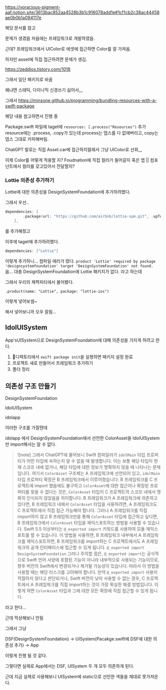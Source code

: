 https://voracious-pigment-aaf.notion.site/3613bac852aa4528b3b1c916078add1e#1cf1cb2c38ac44458ae0b0b1a094117e

해당 문서를 참고

문제가 생겼음 처음에는 프레임워크로 개발하였음.

근데? 프레임워크에서 UIColor로 에셋에 접근하면 Color를 잘 가져옴.

하지만 asset에 직접 접근하려면 문제가 생김.

https://zeddios.tistory.com/1018

그래서 일단 패키지로 바꿈

왜냐면 스태틱, 다이나믹 신경쓰기 싫어서,,,

그래서
https://minsone.github.io/programming/bundling-resources-with-a-swift-package

해당 내용 참고하면서 진행 중

Package.swift
파일에 taget에 `resources: [.process("Resources")` 추가
resource에는 .process, .copy가 있는데 process는 뎁스를 다 없애버리고, copy는 뎁스 그대로 카피해버림.

ChatGPT 말로는 직접 Asset.car에 접근하지말래서 그냥 UIColor로 선회,,,

이제 Color를 어떻게 적용할 지? Foudnation에 직접 컬러가 들어갈지 혹은 앱 || 컴포넌트에서 컬러를 갖고있어서 전달할지?

### Lottie 의존성 추가하기
Lottie에 대한 의존성을 DesignSystemFoundation에 추가하려했다.

그래서 우선..
```swift
dependencies: [
        .package(url: "https://github.com/airbnb/lottie-spm.git", .upToNextMajor(from: "4.4.0"))
    ],
```

를 추가해줬고

이후에 taget에 추가하려했다.
```swift
dependencies: ["Lottie"]
```
이렇게 추가하니... 컴파일 에러가 떴다.
`product 'Lottie' required by package 'designsystemfoundation' target 'DesignSystemFoundation' not found.`
음... 대충 DesignSystemFoundation에 Lottie 패키지가 없다. 라고 하는데

그래서 우리의 채찍피티에서 물어봤다.

`.product(name: "Lottie", package: "lottie-ios")`

이렇게 넣어보셈~

해서 넣어보니까 오우 잘됨...

## IdolUISystem
App'sUISystem으로 DesignSystemFoundation에 대해 의존성을 가지게 하려고 한다.

1. 디렉토리에서 `swift package init`을 실행하면 패키지 설정 완료
2. 프로젝트 새로 만들어서 프레임워크 추가하기
3. 폴더 정리

## 의존성 구조 만들기
DesignSystemFoundation

IdolUISystem

idolapp

이러한 구조를 가질텐데

idolapp 에서 DesignSystemFoundation에서 선언한 ColorAsset을 IdolUISystem만 import해서는 알 수 없다.

> ![note] 그래서 ChatGPT에 물어보니 
Swift 컴파일러가 `idolMain` 타입 프로퍼티가 어떤 타입에 속하는지 알 수 없을 때 발생합니다. 이는 보통 해당 타입이 현재 스코프 내에 없거나, 해당 타입에 대한 정보가 명확하지 않을 때 나타나는 문제입니다.
여기서 `ColorAsset` 구조체는 A 프레임워크에 선언되어 있고, `idolMain` 타입 프로퍼티 확장은 B 프레임워크에서 이루어졌습니다. B 프레임워크를 C 프로젝트에 import 했음에도 불구하고 `ColorAsset`에 대한 접근이나 확장된 프로퍼티를 찾을 수 없다는 것은, `ColorAsset` 타입이 C 프로젝트의 스코프 내에서 명확히 인식되지 않았음을 의미합니다.
B 프레임워크가 A 프레임워크에 의존하고 있다면, B 프레임워크 내에서 `ColorAsset` 타입을 사용하려면, A 프레임워크도 C 프로젝트에서 직접 접근 가능해야 합니다. 그러나 A 프레임워크를 직접 import하지 않고 B 프레임워크만을 통해 `ColorAsset` 타입에 접근하고 싶다면, B 프레임워크에서 `ColorAsset` 타입을 재익스포트하는 방법을 사용할 수 있습니다.
Swift 5.5 이상부터는 `@_exported import` 키워드를 사용하여 모듈 재익스포트를 할 수 있습니다. 이 방법을 사용하면, B 프레임워크 내부에서 A 프레임워크를 재익스포트하면, B 프레임워크를 import하는 C 프로젝트에서도 A 프레임워크의 공개 인터페이스에 접근할 수 있게 됩니다.
`@_exported import DesignSystemFoundation`
그러나 주의할 점은, `@_exported import`는 공식적으로 Swift 언어 사양에 포함된 기능이 아니라 내부적으로 사용되는 기능이므로, 향후 버전의 Swift에서 변경되거나 제거될 가능성이 있습니다. 따라서 이 방법을 사용할 때는 해당 리스크를 고려해야 합니다.
만약 `@_exported import` 사용이 적절하지 않다고 판단되거나, Swift 버전이 낮아 사용할 수 없는 경우, C 프로젝트에서 A 프레임워크를 직접 import하는 것이 가장 확실한 해결 방법입니다. 이렇게 하면 `ColorAsset` 타입과 그에 대한 모든 확장에 직접 접근할 수 있게 됩니다.

라고 한다...

근데 막상해보니 안됨

그래서 그냥

DSF(DesignSystemFoundation) -> UISystem(Pacakge.swift에 DSF에 대한 의존성 추가) -> App

이렇게 진행 될 것 같다.

그렇다면 실제로 App에서는 DSF, UISystem 두 개 모두 의존하게 된다.

근데 지금 실제로 사용해보니 UISystem에 static으로 선언한 색들을 제대로 못가져온다.
